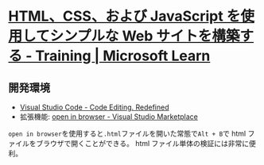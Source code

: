 # [HTML、CSS、および JavaScript を使用してシンプルな Web サイトを構築する \- Training \| Microsoft Learn](https://learn.microsoft.com/ja-jp/training/modules/build-simple-website/)

## 開発環境
- [Visual Studio Code \- Code Editing\. Redefined](https://code.visualstudio.com/)
- 拡張機能: [open in browser \- Visual Studio Marketplace](https://marketplace.visualstudio.com/items?itemName=techer.open-in-browser)

`open in browser`を使用すると`.html`ファイルを開いた常態で`Alt + B`で html ファイルをブラウザで開くことができる。
html ファイル単体の検証には非常に便利。
